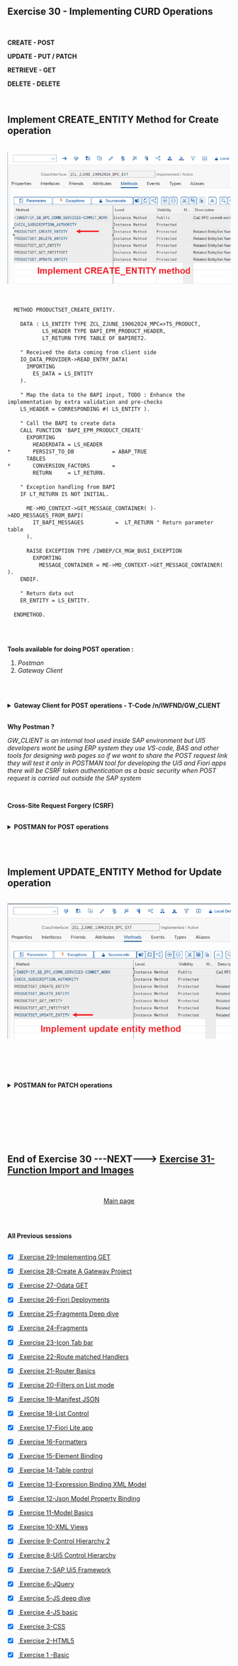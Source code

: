 ## Exercise 30 - Implementing CURD Operations 

</br>

**CREATE - POST**
</br>

**UPDATE - PUT / PATCH**
</br>

**RETRIEVE - GET**
</br>

**DELETE - DELETE**

</br>

## Implement CREATE_ENTITY Method for Create operation

</br>
<img src="./files/ui5e30-1.png" >
</br></br>

```ABAP

  METHOD PRODUCTSET_CREATE_ENTITY.

    DATA : LS_ENTITY TYPE ZCL_ZJUNE_19062024_MPC=>TS_PRODUCT,
           LS_HEADER TYPE BAPI_EPM_PRODUCT_HEADER,
           LT_RETURN TYPE TABLE OF BAPIRET2.

    " Received the data coming from client side
    IO_DATA_PROVIDER->READ_ENTRY_DATA(
      IMPORTING
        ES_DATA = LS_ENTITY
    ).

    " Map the data to the BAPI input, TODO : Enhance the implementation by extra validation and pre-checks
    LS_HEADER = CORRESPONDING #( LS_ENTITY ).

    " Call the BAPI to create data
    CALL FUNCTION 'BAPI_EPM_PRODUCT_CREATE'
      EXPORTING
        HEADERDATA = LS_HEADER
*       PERSIST_TO_DB            = ABAP_TRUE
      TABLES
*       CONVERSION_FACTORS       =
        RETURN     = LT_RETURN.

    " Exception handling from BAPI
    IF LT_RETURN IS NOT INITIAL.

      ME->MO_CONTEXT->GET_MESSAGE_CONTAINER( )->ADD_MESSAGES_FROM_BAPI(
        IT_BAPI_MESSAGES          =  LT_RETURN " Return parameter table
      ).

      RAISE EXCEPTION TYPE /IWBEP/CX_MGW_BUSI_EXCEPTION
        EXPORTING
          MESSAGE_CONTAINER = ME->MO_CONTEXT->GET_MESSAGE_CONTAINER( ).
    ENDIF.

    " Return data out
    ER_ENTITY = LS_ENTITY.

  ENDMETHOD.

```

</br></br>

**Tools available for doing POST operation :**

1. *Postman*
2. *Gateway Client*

</br></br>

<details>
<summary> <b> Gateway Client for POST operations - T-Code /n/IWFND/GW_CLIENT</b> </summary>
</br>
</br>

```http

// single record call GET
http://s4dev.st.com:8021/sap/opu/odata/sap/ZJUNE_19062024_SRV/ProductSet?$format=json&$top=1

```

</br>
</br>
<img src="./files/ui5e30-2.png" >
</br></br>

*We are going to manipulate the get request values and use it for POST call*

</br></br>
<img src="./files/ui5e30-3.png" >
</br></br>
<img src="./files/ui5e30-4.png" >
</br></br>
<img src="./files/ui5e30-5.png" >
</br></br>

*Goto /N/IWFND/ERROR_LOG T-code for understanding the errors* 
</br></br>
<img src="./files/ui5e30-6.png" >
</br></br>

*Unfortunately this issues cannot be identified using error log it requires debugging but we are not going to debug the solution for this is some mandatory field is required we are going to pass it using hard coded values in our ABAP code*

```ABAP

    LS_HEADER = CORRESPONDING #( LS_ENTITY ).

    LS_HEADER-MEASURE_UNIT = 'EA'. " NEWLY ADDED CODE

    " Call the BAPI to create data
    CALL FUNCTION 'BAPI_EPM_PRODUCT_CREATE'

```

</br>
<img src="./files/ui5e30-7.png" >
</br></br>
<img src="./files/ui5e30-8.png" >
</br></br>
<img src="./files/ui5e30-9.png" >
</br></br>

**FULL CODE WITH CORRECTION**

</br>

```ABAP

  METHOD PRODUCTSET_CREATE_ENTITY.

    DATA : LS_ENTITY TYPE ZCL_ZJUNE_19062024_MPC=>TS_PRODUCT,
           LS_HEADER TYPE BAPI_EPM_PRODUCT_HEADER,
           LT_RETURN TYPE TABLE OF BAPIRET2.

    " Received the data coming from client side
    IO_DATA_PROVIDER->READ_ENTRY_DATA(
      IMPORTING
        ES_DATA = LS_ENTITY
    ).

    " Map the data to the BAPI input, TODO : Enhance the implementation by extra validation and pre-checks
    LS_HEADER = CORRESPONDING #( LS_ENTITY ).

    LS_HEADER-MEASURE_UNIT = 'EA'.

    " Call the BAPI to create data
    CALL FUNCTION 'BAPI_EPM_PRODUCT_CREATE'
      EXPORTING
        HEADERDATA = LS_HEADER
*       PERSIST_TO_DB            = ABAP_TRUE
      TABLES
*       CONVERSION_FACTORS       =
        RETURN     = LT_RETURN.

    " Exception handling from BAPI
    IF LT_RETURN IS NOT INITIAL.

      ME->MO_CONTEXT->GET_MESSAGE_CONTAINER( )->ADD_MESSAGES_FROM_BAPI(
        IT_BAPI_MESSAGES          =  LT_RETURN " Return parameter table
      ).

      RAISE EXCEPTION TYPE /IWBEP/CX_MGW_BUSI_EXCEPTION
        EXPORTING
          MESSAGE_CONTAINER = ME->MO_CONTEXT->GET_MESSAGE_CONTAINER( ).
    ENDIF.

    " Return data out
    ER_ENTITY = LS_ENTITY.

  ENDMETHOD.

```

</br></br>
</details>

</br>

**Why Postman ?**

*GW_CLIENT is an internal tool used inside SAP environment but UI5 developers wont be using ERP system they use VS-code, BAS and other tools for designing web pages so if we want to share the POST request link they will test it only in POSTMAN tool for developing the Ui5 and Fiori apps there will be CSRF token authentication as a basic security when POST request is carried out outside the SAP system*

</br>

**Cross-Site Request Forgery (CSRF)**

</br>


<details>
<summary> <b> POSTMAN for POST operations </b> </summary>
</br>
</br>

</br>
</br>
<img src="./files/ui5e30-10.png" >
</br></br>

**Follow the steps shown below for executing POST call in POSTMAN**

</br>

<img src="./files/ui5e30-11.png" >
</br></br>
<img src="./files/ui5e30-12.png" >
</br></br>
<img src="./files/ui5e30-13a.png" >
</br></br>
<img src="./files/ui5e30-14.png" >
</br></br>
<img src="./files/ui5e30-14a.png" >
</br></br>

</br></br>

**How to get X-CSRF - token in Postman**

*In a get CALL in header section you have to mention X-CSRF-Token -- Fetch this will get a token value in response section of headers*

</br>
<img src="./files/ui5e30-15.png" >
</br></br>
<img src="./files/ui5e30-16.png" >
</br></br>
<img src="./files/ui5e30-17b.png" >
</br></br>
</details>
</br></br></br>



## Implement UPDATE_ENTITY Method for Update operation

</br>
<img src="./files/ui5e30-18.png" >
</br>

```ABAP




```

</br>

<details>
<summary> <b> POSTMAN for PATCH operations </b> </summary>
</br>

<img src="./files/ui5e30-19.png" >
</br></br>
<img src="./files/ui5e30-20.png" >
</br></br>
</details>





</br></br>
</br></br>
</br></br>

## End of Exercise 30 ---NEXT---> <a href="https://github.com/Octavius-Dante/Arthelais/tree/main/ex_31"> Exercise 31-Function Import and Images </a>
</br>
<p align="center"> <a href="https://github.com/Octavius-Dante/Arthelais/tree/main"> Main page </a> </p>

</br></br>

**All Previous sessions**
</br></br>
<!-- 
- [x] <a href="https://github.com/Octavius-Dante/Arthelais/tree/main/ex_37"> Exercise 37-Deploy app to launchpad</a>
- [x] <a href="https://github.com/Octavius-Dante/Arthelais/tree/main/ex_36"> Exercise 36-WebIde and Git integration</a>
- [x] <a href="https://github.com/Octavius-Dante/Arthelais/tree/main/ex_35"> Exercise 35-POST, GET and DELETE from Fiori</a>
- [x] <a href="https://github.com/Octavius-Dante/Arthelais/tree/main/ex_34"> Exercise 34-GET and Connect</a>
- [x] <a href="https://github.com/Octavius-Dante/Arthelais/tree/main/ex_33"> Exercise 33-Fiori Project Connect Odata</a>
- [x] <a href="https://github.com/Octavius-Dante/Arthelais/tree/main/ex_32"> Exercise 32-Connectivity</a>
- [x] <a href="https://github.com/Octavius-Dante/Arthelais/tree/main/ex_31"> Exercise 31-Function Import and Images</a>
- [x] <a href="https://github.com/Octavius-Dante/Arthelais/tree/main/ex_30"> Exercise 30-implementing CRUD</a> -->
- [x] <a href="https://github.com/Octavius-Dante/Arthelais/tree/main/ex_29"> Exercise 29-Implementing GET</a>
- [x] <a href="https://github.com/Octavius-Dante/Arthelais/tree/main/ex_28"> Exercise 28-Create A Gateway Project</a>
- [x] <a href="https://github.com/Octavius-Dante/Arthelais/tree/main/ex_27"> Exercise 27-Odata GET</a>
- [x] <a href="https://github.com/Octavius-Dante/Arthelais/tree/main/ex_26"> Exercise 26-Fiori Deployments</a>
- [x] <a href="https://github.com/Octavius-Dante/Arthelais/tree/main/ex_25"> Exercise 25-Fragments Deep dive</a>
- [x] <a href="https://github.com/Octavius-Dante/Arthelais/tree/main/ex_24"> Exercise 24-Fragments</a>
- [x] <a href="https://github.com/Octavius-Dante/Arthelais/tree/main/ex_23"> Exercise 23-Icon Tab bar</a>
- [x] <a href="https://github.com/Octavius-Dante/Arthelais/tree/main/ex_22"> Exercise 22-Route matched Handlers</a>
- [x] <a href="https://github.com/Octavius-Dante/Arthelais/tree/main/ex_21"> Exercise 21-Router Basics</a>
- [x] <a href="https://github.com/Octavius-Dante/Arthelais/tree/main/ex_20"> Exercise 20-Filters on List mode</a>
- [x] <a href="https://github.com/Octavius-Dante/Arthelais/tree/main/ex_19"> Exercise 19-Manifest JSON</a>
- [x] <a href="https://github.com/Octavius-Dante/Arthelais/tree/main/ex_18"> Exercise 18-List Control</a>
- [x] <a href="https://github.com/Octavius-Dante/Arthelais/tree/main/ex_17"> Exercise 17-Fiori Lite app</a>
- [x] <a href="https://github.com/Octavius-Dante/Arthelais/tree/main/ex_16"> Exercise 16-Formatters </a>
- [x] <a href="https://github.com/Octavius-Dante/Arthelais/tree/main/ex_15"> Exercise 15-Element Binding</a>
- [x] <a href="https://github.com/Octavius-Dante/Arthelais/tree/main/ex_14"> Exercise 14-Table control</a>
- [x] <a href="https://github.com/Octavius-Dante/Arthelais/tree/main/ex_13"> Exercise 13-Expression Binding XML Model</a>
- [x] <a href="https://github.com/Octavius-Dante/Arthelais/tree/main/ex_12"> Exercise 12-Json Model Property Binding</a>
- [x] <a href="https://github.com/Octavius-Dante/Arthelais/tree/main/ex_11"> Exercise 11-Model Basics </a>
- [x] <a href="https://github.com/Octavius-Dante/Arthelais/tree/main/ex_10"> Exercise 10-XML Views </a>
- [x] <a href="https://github.com/Octavius-Dante/Arthelais/tree/main/ex_9"> Exercise 9-Control Hierarchy 2</a>
- [x] <a href="https://github.com/Octavius-Dante/Arthelais/tree/main/ex_8"> Exercise 8-Ui5 Control Hierarchy </a>
- [x] <a href="https://github.com/Octavius-Dante/Arthelais/tree/main/ex_7"> Exercise 7-SAP Ui5 Framework </a>
- [x] <a href="https://github.com/Octavius-Dante/Arthelais/tree/main/ex_6"> Exercise 6-JQuery </a>
- [x] <a href="https://github.com/Octavius-Dante/Arthelais/tree/main/ex_5"> Exercise 5-JS deep dive </a>
- [x] <a href="https://github.com/Octavius-Dante/Arthelais/tree/main/ex_4"> Exercise 4-JS basic </a>
- [x] <a href="https://github.com/Octavius-Dante/Arthelais/tree/main/ex_3"> Exercise 3-CSS </a>
- [x] <a href="https://github.com/Octavius-Dante/Arthelais/tree/main/ex_2"> Exercise 2-HTML5</a>
- [x] <a href="https://github.com/Octavius-Dante/Arthelais/tree/main/ex_1"> Exercise 1 -Basic </a>


<!--

<details>
<summary> <b> ALL CODE CHANGES - TODAY SESSION </b> </summary>
</br>
</br>

</br>
</br>
<img src="./files/capmd12-96a.png" >
</br>
</br>
</details>

-->
